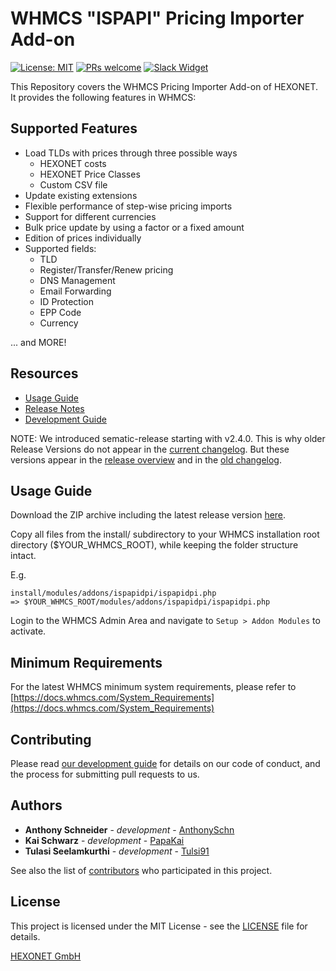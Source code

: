 # WHMCS "ISPAPI" Pricing Importer Add-on #

[![License: MIT](https://img.shields.io/badge/License-MIT-blue.svg)](https://opensource.org/licenses/MIT)
[![PRs welcome](https://img.shields.io/badge/PRs-welcome-brightgreen.svg)](https://github.com/hexonet/php-sdk/blob/master/CONTRIBUTING.md)
[![Slack Widget](https://camo.githubusercontent.com/984828c0b020357921853f59eaaa65aaee755542/68747470733a2f2f73332e65752d63656e7472616c2d312e616d617a6f6e6177732e636f6d2f6e6774756e612f6a6f696e2d75732d6f6e2d736c61636b2e706e67)](https://hexonet-sdk.slack.com/messages/CD9AVRQ6N)

This Repository covers the WHMCS Pricing Importer Add-on of HEXONET. It provides the following features in WHMCS:

## Supported Features ##

* Load TLDs with prices through three possible ways
  * HEXONET costs
  * HEXONET Price Classes
  * Custom CSV file
* Update existing extensions
* Flexible performance of step-wise pricing imports
* Support for different currencies
* Bulk price update by using a factor or a fixed amount
* Edition of prices individually
* Supported fields:
  * TLD
  * Register/Transfer/Renew pricing
  * DNS Management
  * Email Forwarding
  * ID Protection
  * EPP Code
  * Currency

... and MORE!

## Resources ##

* [Usage Guide](https://github.com/hexonet/whmcs-ispapi-pricingimporter/blob/master/README.md#usage-guide)
* [Release Notes](https://github.com/hexonet/whmcs-ispapi-pricingimporter/releases)
* [Development Guide](https://github.com/hexonet/whmcs-ispapi-pricingimporter/wiki/Development-Guide)

NOTE: We introduced sematic-release starting with v2.4.0. This is why older Release Versions do not appear in the [current changelog](https://github.com/hexonet/whmcs-ispapi-pricingimporter/blob/master/HISTORY.md). But these versions appear in the [release overview](https://github.com/hexonet/whmcs-ispapi-pricingimporter/releases) and in the [old changelog](https://github.com/hexonet/whmcs-ispapi-pricingimporter/blob/master/HISTORY.old).

## Usage Guide ##

Download the ZIP archive including the latest release version [here](https://github.com/hexonet/whmcs-ispapi-pricingimporter/raw/master/whmcs-ispapi-pricingimporter-latest.zip).

Copy all files from the install/ subdirectory to your WHMCS installation root directory ($YOUR_WHMCS_ROOT), while keeping the folder structure intact.

E.g.

```text
install/modules/addons/ispapidpi/ispapidpi.php
=> $YOUR_WHMCS_ROOT/modules/addons/ispapidpi/ispapidpi.php
```

Login to the WHMCS Admin Area and navigate to `Setup > Addon Modules` to activate.

## Minimum Requirements ##

For the latest WHMCS minimum system requirements, please refer to
[https://docs.whmcs.com/System_Requirements](https://docs.whmcs.com/System_Requirements)

## Contributing ##

Please read [our development guide](https://github.com/hexonet/whmcs-ispapi-pricingimporter/wiki/Development-Guide) for details on our code of conduct, and the process for submitting pull requests to us.

## Authors ##

* **Anthony Schneider** - *development* - [AnthonySchn](https://github.com/anthonyschn)
* **Kai Schwarz** - *development* - [PapaKai](https://github.com/papakai)
* **Tulasi Seelamkurthi** - *development* - [Tulsi91](https://github.com/tulsi91)

See also the list of [contributors](https://github.com/hexonet/whmcs-ispapi-pricingimporter/graphs/contributors) who participated in this project.

## License ##

This project is licensed under the MIT License - see the [LICENSE](https://github.com/hexonet/whmcs-ispapi-pricingimporter/blob/master/LICENSE) file for details.

[HEXONET GmbH](https://hexonet.net)
